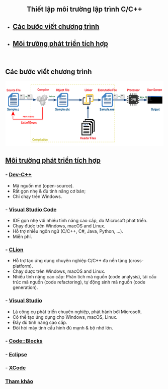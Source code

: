 <h2 align="center"> 
Thiết lập môi trường lập trình C/C++
</h2>

- ## [Các bước viết chương trình](#programmingsteps)
- ## [Môi trường phát triển tích hợp](#ides)

<br>

## Các bước viết chương trình <a name="programmingsteps"/>
<a href="http://www.btechsmartclass.com/c_programming/C-Creating-and-Running-C-Program.html">
         <img alt="c-pipeline" src="figs/program-execution-process.png"/>

## Môi trường phát triển tích hợp<a name="ides"/>
### - [Dev-C++](http://dev-cpp.com/)
- Mã nguồn mở (open-source).
- Rất gọn nhẹ & đủ tính năng cơ bản;
- Chỉ chạy trên Windows.

### - [Visual Studio Code](https://code.visualstudio.com/docs/languages/cpp)
- IDE gọn nhẹ với nhiều tính năng cao cấp, do Microsoft phát triển.
- Chạy được trên Windows, macOS and Linux.
- Hỗ trợ nhiều ngôn ngữ (C/C++, C#, Java, Python, ...).
- Miễn phí.

### - [CLion](https://www.jetbrains.com/clion/)
- Hỗ trợ tạo ứng dụng chuyên nghiệp C/C++ đa nền tảng (cross-platform).
- Chạy được trên Windows, macOS and Linux.
- Nhiều tính năng cao cấp: Phân tích mã nguồn (code analysis), tái cấu trúc mã nguồn (code refactoring), tự động sinh mã nguồn (code generation).

### - [Visual Studio](https://visualstudio.microsoft.com/)
- Là công cụ phát triển chuyên nghiệp, phát hành bởi Microsoft.
- Có thể tạo ứng dụng cho Windows, macOS, Linux.
- Đầy đủ tính năng cao cấp.
- Đòi hỏi máy tính cấu hình đủ mạnh & bộ nhớ lớn.

### - [Code::Blocks](https://www.codeblocks.org/)
### - [Eclipse](https://www.eclipse.org/)
### - [XCode](https://developer.apple.com/xcode/)

### [Tham khảo](References.md)
